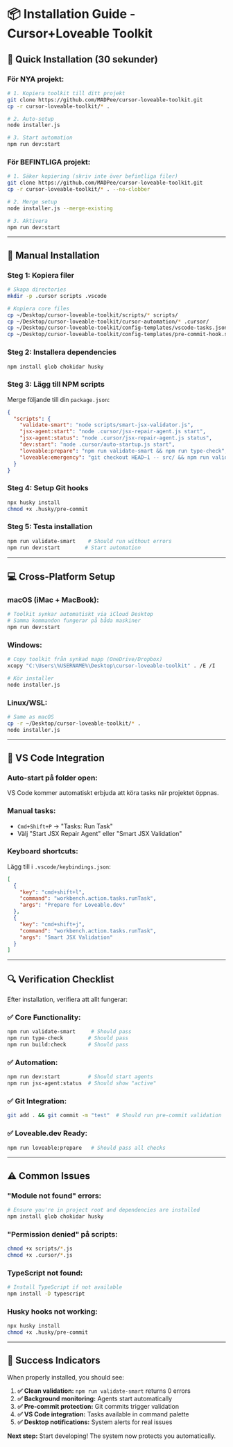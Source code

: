 # 📦 Installation Guide - Cursor+Loveable Toolkit

## 🎯 **Quick Installation (30 sekunder)**

### **För NYA projekt:**
```bash
# 1. Kopiera toolkit till ditt projekt
git clone https://github.com/MADPee/cursor-loveable-toolkit.git
cp -r cursor-loveable-toolkit/* .

# 2. Auto-setup
node installer.js

# 3. Start automation
npm run dev:start
```

### **För BEFINTLIGA projekt:**
```bash
# 1. Säker kopiering (skriv inte över befintliga filer)
git clone https://github.com/MADPee/cursor-loveable-toolkit.git
cp -r cursor-loveable-toolkit/* . --no-clobber

# 2. Merge setup
node installer.js --merge-existing

# 3. Aktivera
npm run dev:start
```

---

## 🔧 **Manual Installation**

### **Steg 1: Kopiera filer**
```bash
# Skapa directories
mkdir -p .cursor scripts .vscode

# Kopiera core files
cp ~/Desktop/cursor-loveable-toolkit/scripts/* scripts/
cp ~/Desktop/cursor-loveable-toolkit/cursor-automation/* .cursor/
cp ~/Desktop/cursor-loveable-toolkit/config-templates/vscode-tasks.json .vscode/tasks.json
cp ~/Desktop/cursor-loveable-toolkit/config-templates/pre-commit-hook.sh .husky/pre-commit
```

### **Steg 2: Installera dependencies**
```bash
npm install glob chokidar husky
```

### **Steg 3: Lägg till NPM scripts**
Merge följande till din `package.json`:
```json
{
  "scripts": {
    "validate-smart": "node scripts/smart-jsx-validator.js",
    "jsx-agent:start": "node .cursor/jsx-repair-agent.js start",
    "jsx-agent:status": "node .cursor/jsx-repair-agent.js status",
    "dev:start": "node .cursor/auto-startup.js start",
    "loveable:prepare": "npm run validate-smart && npm run type-check",
    "loveable:emergency": "git checkout HEAD~1 -- src/ && npm run validate-smart"
  }
}
```

### **Steg 4: Setup Git hooks**
```bash
npx husky install
chmod +x .husky/pre-commit
```

### **Steg 5: Testa installation**
```bash
npm run validate-smart    # Should run without errors
npm run dev:start        # Start automation
```

---

## 💻 **Cross-Platform Setup**

### **macOS (iMac + MacBook):**
```bash
# Toolkit synkar automatiskt via iCloud Desktop
# Samma kommandon fungerar på båda maskiner
npm run dev:start
```

### **Windows:**
```bash
# Copy toolkit från synkad mapp (OneDrive/Dropbox)
xcopy "C:\Users\%USERNAME%\Desktop\cursor-loveable-toolkit" . /E /I

# Kör installer
node installer.js
```

### **Linux/WSL:**
```bash
# Same as macOS
cp -r ~/Desktop/cursor-loveable-toolkit/* .
node installer.js
```

---

## 🎨 **VS Code Integration**

### **Auto-start på folder open:**
VS Code kommer automatiskt erbjuda att köra tasks när projektet öppnas.

### **Manual tasks:**
- `Cmd+Shift+P` → "Tasks: Run Task"
- Välj "Start JSX Repair Agent" eller "Smart JSX Validation"

### **Keyboard shortcuts:**
Lägg till i `.vscode/keybindings.json`:
```json
[
  {
    "key": "cmd+shift+l",
    "command": "workbench.action.tasks.runTask",
    "args": "Prepare for Loveable.dev"
  },
  {
    "key": "cmd+shift+j", 
    "command": "workbench.action.tasks.runTask",
    "args": "Smart JSX Validation"
  }
]
```

---

## 🔍 **Verification Checklist**

Efter installation, verifiera att allt fungerar:

### **✅ Core Functionality:**
```bash
npm run validate-smart     # Should pass
npm run type-check        # Should pass
npm run build:check       # Should pass
```

### **✅ Automation:**
```bash
npm run dev:start         # Should start agents
npm run jsx-agent:status  # Should show "active"
```

### **✅ Git Integration:**
```bash
git add . && git commit -m "test"  # Should run pre-commit validation
```

### **✅ Loveable.dev Ready:**
```bash
npm run loveable:prepare   # Should pass all checks
```

---

## ⚠️ **Common Issues**

### **"Module not found" errors:**
```bash
# Ensure you're in project root and dependencies are installed
npm install glob chokidar husky
```

### **"Permission denied" på scripts:**
```bash
chmod +x scripts/*.js
chmod +x .cursor/*.js
```

### **TypeScript not found:**
```bash
# Install TypeScript if not available
npm install -D typescript
```

### **Husky hooks not working:**
```bash
npx husky install
chmod +x .husky/pre-commit
```

---

## 🎯 **Success Indicators**

When properly installed, you should see:

1. **✅ Clean validation:** `npm run validate-smart` returns 0 errors
2. **✅ Background monitoring:** Agents start automatically
3. **✅ Pre-commit protection:** Git commits trigger validation
4. **✅ VS Code integration:** Tasks available in command palette
5. **✅ Desktop notifications:** System alerts for real issues

**Next step:** Start developing! The system now protects you automatically.

